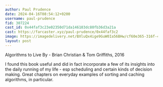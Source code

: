 ```yaml
---
author: Paul Prudence
date: 2024-04-16T08:54:12+0200
username: paul-prudence
fid: 307224
cast_id: 0x44faf3c23e02350d71da146103dc80fb36d3a21a
cast: https://farcaster.xyz/paul-prudence/0x44faf3c2
image: https://imagedelivery.net/BXluQx4ige9GuW0Ia56BHw/cf60e365-316f-4286-b8d4-bbee854f8800/original
layout: post
---
```


Algorithms to Live By - Brian Christian & Tom Griffiths, 2016

I found this book useful and did in fact incorporate a few of its insights into the daily running of my life - esp scheduling and certain kinds of decision making. Great chapters on everyday examples of sorting and caching algorithms, in particular.

<img src='https://imagedelivery.net/BXluQx4ige9GuW0Ia56BHw/cf60e365-316f-4286-b8d4-bbee854f8800/original' alt='' referrerpolicy='no-referrer'/>
